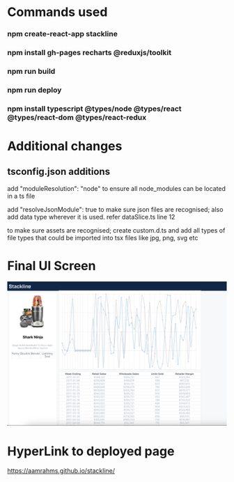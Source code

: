 # Commands used

### npm create-react-app stackline

### npm install gh-pages recharts @reduxjs/toolkit

### npm run build

### npm run deploy

### npm install typescript @types/node @types/react @types/react-dom @types/react-redux

# Additional changes

## tsconfig.json additions

add "moduleResolution": "node" to ensure all node_modules can be located in a ts file

add "resolveJsonModule": true to make sure json files are recognised; also add data type wherever it is used. refer dataSlice.ts line 12

to make sure assets are recognised; create custom.d.ts and add all types of file types that could be imported into tsx files like jpg, png, svg etc

# Final UI Screen

![ui screen](public/FinalUI.jpg)

# HyperLink to deployed page

https://aamrahms.github.io/stackline/
